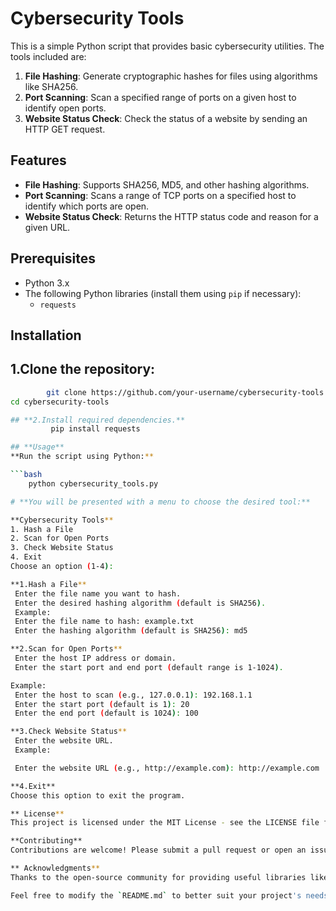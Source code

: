 # Cybersecurity Tools

This is a simple Python script that provides basic cybersecurity utilities. The tools included are:

1. **File Hashing**: Generate cryptographic hashes for files using algorithms like SHA256.
2. **Port Scanning**: Scan a specified range of ports on a given host to identify open ports.
3. **Website Status Check**: Check the status of a website by sending an HTTP GET request.

## Features

- **File Hashing**: Supports SHA256, MD5, and other hashing algorithms.
- **Port Scanning**: Scans a range of TCP ports on a specified host to identify which ports are open.
- **Website Status Check**: Returns the HTTP status code and reason for a given URL.

## Prerequisites

- Python 3.x
- The following Python libraries (install them using `pip` if necessary):
  - `requests`

## Installation

## 1.Clone the repository:
   ```bash
           git clone https://github.com/your-username/cybersecurity-tools.git
   cd cybersecurity-tools

## **2.Install required dependencies.**
            pip install requests

## **Usage**
**Run the script using Python:**

```bash
       python cybersecurity_tools.py

# **You will be presented with a menu to choose the desired tool:**

**Cybersecurity Tools**
1. Hash a File
2. Scan for Open Ports
3. Check Website Status
4. Exit
Choose an option (1-4):

**1.Hash a File**
    Enter the file name you want to hash.
    Enter the desired hashing algorithm (default is SHA256).
    Example:
    Enter the file name to hash: example.txt
    Enter the hashing algorithm (default is SHA256): md5

**2.Scan for Open Ports**
    Enter the host IP address or domain.
    Enter the start port and end port (default range is 1-1024).

  Example:
    Enter the host to scan (e.g., 127.0.0.1): 192.168.1.1
    Enter the start port (default is 1): 20
    Enter the end port (default is 1024): 100

**3.Check Website Status**
    Enter the website URL.
    Example:

    Enter the website URL (e.g., http://example.com): http://example.com

**4.Exit**
  Choose this option to exit the program.

** License**
  This project is licensed under the MIT License - see the LICENSE file for details.

**Contributing**
  Contributions are welcome! Please submit a pull request or open an issue to discuss your ideas.

** Acknowledgments**
  Thanks to the open-source community for providing useful libraries like requests.

Feel free to modify the `README.md` to better suit your project's needs or add additional sections as necessary!
